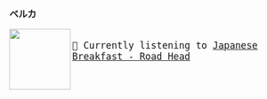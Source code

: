 
### ベルカ

[<img align="left" width="110" height="110" src="https:&#x2F;&#x2F;lastfm.freetls.fastly.net&#x2F;i&#x2F;u&#x2F;174s&#x2F;cbf1dee4189770223d517c4e2b4b6d2e.jpg">](https://www.youtube.com/results?search_query=Japanese+Breakfast+Road+Head)
<big><pre>
</br>🎵  Currently listening to  [Japanese Breakfast - Road Head](https://www.youtube.com/results?search_query=Japanese+Breakfast+Road+Head)</br>
</pre></big>

#